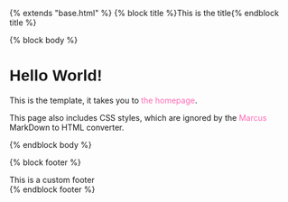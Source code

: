 {% extends "base.html" %}
{% block title %}This is the title{% endblock title %}

{% block body %}
# Hello World!

This is the template, it takes you to [the homepage](/).

This page also includes CSS styles, which are ignored by the [Marcus](https://crates.io/crates/marcus) MarkDown to HTML converter.

<style type="text/css">
  a {
    color: hotpink !important;
    text-decoration: none
  }
  h1 {
    font-family: sans-serif
  }
</style>
{% endblock body %}

{% block footer %}
<footer>This is a custom footer</footer>
{% endblock footer %}
